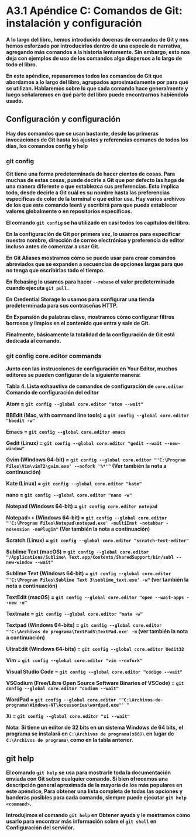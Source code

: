 # **A3.1 Apéndice C: Comandos de Git: instalación y configuración**

**A lo largo del libro, hemos introducido docenas de comandos de Git y nos hemos esforzado por introducirlos dentro de una especie de narrativa, agregando más comandos a la historia lentamente. Sin embargo, esto nos deja con ejemplos de uso de los comandos algo dispersos a lo largo de todo el libro.**

**En este apéndice, repasaremos todos los comandos de Git que abordamos a lo largo del libro, agrupados aproximadamente por para qué se utilizan. Hablaremos sobre lo que cada comando hace generalmente y luego señalaremos en qué parte del libro puede encontrarnos habiéndolo usado.**

## **Configuración y configuración**

**Hay dos comandos que se usan bastante, desde las primeras invocaciones de Git hasta los ajustes y referencias comunes de todos los días, los comandos config y help**

### **git config**

**Git tiene una forma predeterminada de hacer cientos de cosas. Para muchas de estas cosas, puede decirle a Git que por defecto las haga de una manera diferente o que establezca sus preferencias. Esto implica todo, desde decirle a Git cuál es su nombre hasta las preferencias específicas de color de la terminal o qué editor usa.**
**Hay varios archivos de los que este comando leerá y escribirá para que pueda establecer valores globalmente o en repositorios específicos.**

**El comando `git config` se ha utilizado en casi todos los capítulos del libro.**

**En la configuración de Git por primera vez, lo usamos para especificar nuestro nombre, dirección de correo electrónico y preferencia de editor incluso antes de comenzar a usar Git.**

**En Git Aliases mostramos cómo se puede usar para crear comandos abreviados que se expanden a secuencias de opciones largas para que no tenga que escribirlas todo el tiempo.**

**En Rebasing lo usamos para hacer `--rebase` el valor predeterminado cuando ejecuta `git pull.`**

**En Credential Storage lo usamos para configurar una tienda predeterminada para sus contraseñas HTTP.**

**En Expansión de palabras clave, mostramos cómo configurar filtros borrosos y limpios en el contenido que entra y sale de Git.**

**Finalmente, básicamente la totalidad de la configuración de Git está dedicada al comando.**

### **git config core.editor commands**

**Junto con las instrucciones de configuración en Your Editor, muchos editores se pueden configurar de la siguiente manera:**

**Tabla 4. Lista exhaustiva de comandos de configuración de `core.editor` Comando de configuración del editor**

**Atom = `git config --global core.editor "atom --wait"`**

**BBEdit (Mac, with command line tools) = `git config --global core.editor "bbedit -w"`**

**Emacs = `git config --global core.editor emacs`**

**Gedit (Linux) = `git config --global core.editor "gedit --wait --new-window"`**

**Gvim (Windows 64-bit) = `git config --global core.editor "'C:\Program Files\Vim\vim72\gvim.exe' --nofork '%*'"` (Ver también la nota a continuación)**

**Kate (Linux) = `git config --global core.editor "kate"`**

**nano = `git config --global core.editor "nano -w"`**

**Notepad (Windows 64-bit) = `git config core.editor notepad`**

**Notepad++ (Windows 64-bit) = `git config --global core.editor "'C:\Program Files\Notepad\notepad.exe' -multiInst -notabbar -nosession -noPlugin"` (Ver también la nota a continuación)**

**Scratch (Linux) = `git config --global core.editor "scratch-text-editor"`**

**Sublime Text (macOS) = `git config --global core.editor "/Applications/Sublime\ Text.app/Contents/SharedSupport/bin/subl --new-window --wait"`**

**Sublime Text (Windows 64-bit) = `git config --global core.editor "'C:\Program Files\Sublime Text 3\sublime_text.exe' -w"` (ver también la nota a continuación)**

**TextEdit (macOS) = `git config --global core.editor "open --wait-apps --new -e"`**

**Textmate = `git config --global core.editor "mate -w"`**

**Textpad (Windows 64-bits) = `git config --global core.editor "'C:\Archivos de programa\TextPad5\TextPad.exe' -m` (ver también la nota a continuación)**

**UltraEdit (Windows 64-bits) = `git config --global core.editor Uedit32`**

**Vim = `git config --global core.editor "vim --nofork"`**

**Visual Studio Code = `git config --global core.editor "código --wait"`**

**VSCodium (Free/Libre Open Source Software Binaries of VSCode) = `git config --global core.editor "codium --wait"`**

**WordPad = `git config --global core.editor '"C:\Archivos-de-programa\Windows-NT\Accessories\wordpad.exe"' "`**

**Xi = `git config --global core.editor "xi --wait"`**

**Nota:**
**Si tiene un editor de 32 bits en un sistema Windows de 64 bits,**
**el programa se instalará en `C:\Archivos de programa(x86)\` en lugar de `C:\Archivos de programa\` como en la tabla anterior.**

## **git help**

**El comando `git help` se usa para mostrarle toda la documentación enviada con Git sobre cualquier comando. Si bien ofrecemos una descripción general aproximada de la mayoría de los más populares en este apéndice, Para obtener una lista completa de todas las opciones y banderas posibles para cada comando, siempre puede ejecutar `git help <command>`.**

**Introdujimos el comando `git help` en Obtener ayuda y le mostramos cómo usarlo para encontrar más información sobre el `git shell` en Configuración del servidor.**
